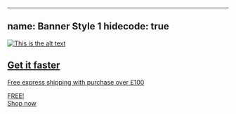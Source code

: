 
---
name: Banner Style 1
hidecode: true
---
<div class="live-text-banner live-text-banner--style-1"><a href="#">
    <picture data-js-require="app/blocks/picturefillResponsiveImage" class="js-require">
      <!--if IE 9video(style='display: none;')
      -->
      <source srcset="assets/img/content/banners/live_text_banner_1_1680x400.jpg" media="(min-width: 1200px)"/>
      <source srcset="assets/img/content/banners/live_text_banner_1_1680x400.jpg" media="(min-width: 992px)"/>
      <source srcset="assets/img/content/banners/live_text_banner_1_1680x400.jpg" media="(min-width: 768px)"/>
      <source srcset="assets/img/content/banners/live_text_banner_1_1680x400.jpg" media="(max-width: 767px)"/>
      <!--if IE 9--><img srcset="assets/img/content/banners/live_text_banner_1_1680x400.jpg" alt="This is the alt text"/>
    </picture>
    <div class="container">
      <div class="row">
        <div class="col-lg-12 col-md-12 col-sm-12 col-xs-12">
          <div class="live-text-banner--wrapper">
            <div class="live-text-banner--text-block">
              <h2 class="banner-1">Get it faster</h2>
              <p class="subheading">Free express shipping with purchase over &pound;100</p>
              <div class="live-text-banner--banner-footer">
                <div class="subheading2">
                  <div class="pricing"><span class="price-now"><span class="price-free">FREE!</span></span></div>
                </div><span class="link-box--banner-1">Shop now</span>
              </div>
            </div>
          </div>
        </div>
      </div>
    </div></a></div>